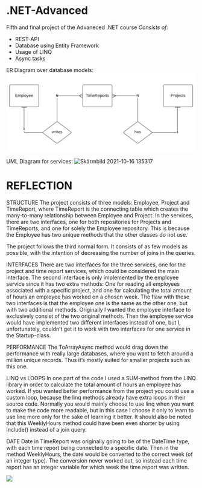 # .NET-Advanced

Fifth and final project of the Advaneced .NET course
*Consists of:*
- REST-API 
- Database using Entity Framework
- Usage of LINQ
- Async tasks

ER Diagram over database models:
![ER Diagram](https://github.com/Articunatu/.NET-Advanced/blob/main/05_-_Company/ER-Diagram.png)

UML Diagram for services:
![Skärmbild 2021-10-16 135317](https://user-images.githubusercontent.com/62301779/137586709-6bd3b484-6402-4159-a2b1-c8a1f9357598.png)

# REFLECTION
STRUCTURE
The project consists of three models: Employee, Project and TimeReport, where TimeReport is the connecting table which creates the many-to-many relationship between Employee and Project. In the services, there are two interfaces, one for both repositories for Projects and TimeReports, and one for solely the Employee repository. This is because the Employee has two unique methods that the other classes do not use.

The project follows the third normal form.
It consists of as few models as possible, with the intention of decreasing the number of joins in the queries. 

INTERFACES
There are two interfaces for the three services, one for the project and time report services, which could be considered the main interface. The second interface is only implemented by the employee service since it has two extra methods: One for reading all employees associated with a specific project, and one for calculating the total amount of hours an employee has worked on a chosen week. 
The flaw with these two interfaces is that the employee one is the same as the other one, but with two additional methods. Originally I wanted the employee interface to exclusively consist of the two original methods. Then the employee service would have implemented two different interfaces instead of one, but I, unfortunately, couldn’t get it to work with two interfaces for one service in the Startup-class. 

PERFORMANCE
The ToArrayAsync method would drag down the performance with really large databases, where you want to fetch around a million unique records. Thus it’s mostly suited for smaller projects such as this one.

LINQ vs LOOPS
In one part of the code I used a SUM-method from the LINQ library in order to calculate the total amount of hours an employee has worked. If you wanted better performance from the project you could use a custom loop, because the linq methods already have extra loops in their source code. Normally you would mainly choose to use linq when you want to make the code more readable, but in this case I choose it only to learn to use linq more only for the sake of learning it better. It should also be noted that this WeeklyHours method could have been even shorter by using Include() instead of a join query.

DATE
Date in TimeReport was originally going to be of the DateTime type, with each time report being connected to a specific date. Then in the method WeeklyHours, the date would be converted to the correct week (of an integer type). The conversion never worked out, so instead each time report has an integer variable for which week the time report was written. 

 ![](https://user-images.githubusercontent.com/62301779/137586431-9c02608b-d33a-4fae-8a64-c5799a4731f9.png)
